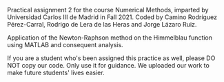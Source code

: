 Practical assignment 2 for the course Numerical Methods, imparted by Universidad Carlos III de Madrid in Fall 2021. Coded by Camino Rodríguez Pérez-Carral, Rodrigo de Lera de las Heras and Jorge Lázaro Ruiz.

Application of the Newton-Raphson method on the Himmelblau function using MATLAB and consequent analysis.

If you are a student who's been assigned this practice as well, please DO NOT copy our code. Only use it for guidance. We uploaded our work to make future students' lives easier.
